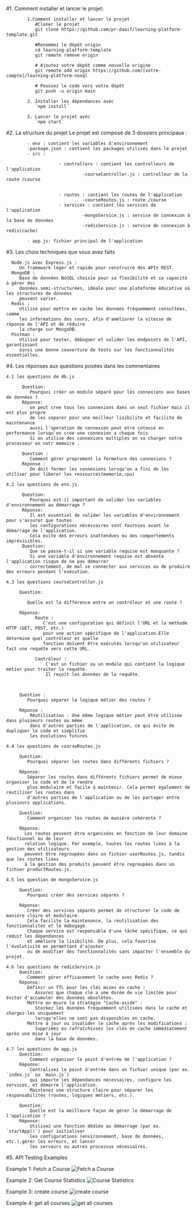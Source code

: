 #1. Comment installer et lancer le projet:

            1.Comment installer et lancer le projet
               #Cloner le projet
               git clone https://github.com/pr-daaif/learning-platform-template.git

               #Renommez le dépôt origin
               cd learning-platform-template
               git remote remove origin

               # Ajoutez votre dépôt comme nouvelle origine
               git remote add origin https://github.com/[votre-compte]/learning-platform-nosql

               # Poussez le code vers votre dépôt
               git push -u origin main

            2. Installer les dépendances avec
               `npm install`

            3. Lancer le projet avec
               `npm start`

#2. La structure du projet
Le projet est composé de 3 dossiers principaux :

            - env : contient les variables d'environnement
            -package.json : contient les packages utilisés dans le projet
            - src :

                        - controllers : contient les controlleurs de l'application
                                 -courseController.js : controlleur de la route /course


                        - routes : contient les routes de l'application
                                 -courseRoutes.js : route /course
                        - services : contient les services de l'application
                                 -mongoService.js : service de connexion à la base de données
                                 -redisService.js : service de connexion à redis(cache)

            - app.js: fichier principal de l'application

#3. Les choix techniques que vous avez faits

      Node.js avec Express.js :
         Un framework léger et rapide pour construire des APIs REST.
      MongoDB :
         Base de données NoSQL choisie pour sa flexibilité et sa capacité à gérer des
         données semi-structurées, idéale pour une plateforme éducative où les structures de données
         peuvent varier.
      Redis :
         Utilisé pour mettre en cache les données fréquemment consultées, comme
         les informations des cours, afin d'améliorer la vitesse de réponse de l'API et de réduire
         la charge sur MongoDB.
      Postman :
         Utilisé pour tester, déboguer et valider les endpoints de l'API, garantissant
         ainsi une bonne couverture de tests sur les fonctionnalités essentielles.

#4. Les réponses aux questions posées dans les commentaires

    4.1 les questions de db.js

          Question:
             Pourquoi créer un module séparé pour les connexions aux bases de données ?
          Réponse:
             on peut cree tous les connexions dans un seul fichier mais il est plus propre
             de les separer pour une meilleur lisibilite et facilite de maintenance
             aussi l'operation de connexion peut etre coteuse en performance lorsqu'on cree une connexion a chaque fois
             Si on utilise des connexions multiples on va charger notre processeur en notr memoire .

          Question :
             Comment gérer proprement la fermeture des connexions ?
          Réponse :
             On doit fermer les connexions lorsqu'on a fini de les utiliser pour liberer les ressources(memorie,cpu)

    4.2 les questions de env.js.

          Question:
             Pourquoi est-il important de valider les variables d'environnement au démarrage ?
          Réponse:
             Il est essentiel de valider les variables d'environnement pour s'assurer que toutes
             les configurations nécessaires sont fournies avant le démarrage de l'application.
             Cela évite des erreurs inattendues ou des comportements imprévisibles.
          Question:
             Que se passe-t-il si une variable requise est manquante ?
             Si une variable d'environnement requise est absente l'application risque de ne pas démarrer
             correctement, de mal se connecter aux services ou de produire des erreurs pendant l'exécution.

    4.3 les questions courseController.js

         Question:

            Quelle est la différence entre un contrôleur et une route ?

         Réponse:
               Route :
                  C'est une configuration qui définit l'URL et la méthode HTTP (GET, POST, etc.)
                  pour une action spécifique de l'application.Elle détermine quel contrôleur et quelle
                  fonction doivent être exécutés lorsqu'un utilisateur fait une requête vers cette URL.

               Contrôleur :
                   C'est un fichier ou un module qui contient la logique métier pour traiter la requête.
                   Il reçoit les données de la requête.



         Question :
            Pourquoi séparer la logique métier des routes ?

         Réponse :
             Réutilisation : Une même logique métier peut être utilisée dans plusieurs routes ou même
             dans d'autres parties de l'application, ce qui évite de dupliquer le code et simplifie
             les évolutions futures

    4.4 les questions de courseRoutes.js

         Question:
            Pourquoi séparer les routes dans différents fichiers ?

         Réponse:
            Séparer les routes dans différents fichiers permet de mieux organiser le code et de le rendre
            plus modulaire et facile à maintenir. Cela permet également de réutiliser les routes dans
            d'autres parties de l'application ou de les partager entre plusieurs applications.

         Question:
            Comment organiser les routes de manière cohérente ?

         Réponse:
           Les routes peuvent être organisées en fonction de leur domaine fonctionnel ou de leur
           relation logique. Par exemple, toutes les routes liées à la gestion des utilisateurs
           peuvent être regroupées dans un fichier userRoutes.js, tandis que les routes liées
           à la gestion des produits peuvent être regroupées dans un fichier productRoutes.js.

    4.5 les question de mongoService.js

         Question:
            Pourquoi créer des services séparés ?

         Réponse:
            Créer des services séparés permet de structurer le code de manière claire et modulaire.
            Cela facilite la maintenance, la réutilisation des fonctionnalités et le débogage.
            Chaque service est responsable d'une tâche spécifique, ce qui réduit les dépendances
            et améliore la lisibilité. De plus, cela favorise l'évolutivité en permettant d'ajouter
            ou de modifier des fonctionnalités sans impacter l'ensemble du projet.

    4.6 les questions de redisService.js
         Question:
            Comment gérer efficacement le cache avec Redis ?
         Réponse:
            Définir un TTL pour les clés mises en cache :
               Assurez que chaque clé a une durée de vie limitée pour éviter d'accumuler des données obsolètes.
            Mettre en œuvre la stratégie "Cache-aside" :
               Stockez les données fréquemment utilisées dans le cache et chargez-les uniquement
               lorsqu'elles ne sont pas disponibles en cache.
            Mettre à jour ou invalider le cache après les modifications :
               Supprimez ou rafraîchissez les clés en cache immédiatement après une mise à jour
               dans la base de données.

    4.7 les questions de app.js
         Question:
             Comment organiser le point d'entrée de l'application ?
         Réponse:
             Centralisez le point d'entrée dans un fichier unique (par ex. `index.js` ou `main.js`)
             qui importe les dépendances nécessaires, configure les services, et démarre l'application.
             Maintenez une structure claire pour séparer les responsabilités (routes, logiques métiers, etc.).

         Question:
             Quelle est la meilleure façon de gérer le démarrage de l'application ?
         Réponse:
             Utilisez une fonction dédiée au démarrage (par ex. `startApp()`) pour initialiser
             les configurations (environnement, base de données, etc.),gérer les erreurs, et lancer
             les serveurs ou autres processus nécessaires.

#5. API Testing Examples

Example 1: Fetch a Course
![Fetch a Course](./images/getcours.png)

Example 2: Get Course Statistics
![Course Statistics](./images/CoursState.png)

Example 3: create course
![create course](./images/createcourse.png)

Example 4: get all courses
![get all courses](./images/getallcourses.png)
